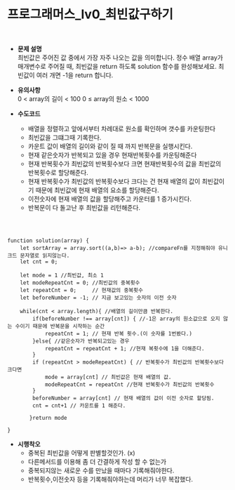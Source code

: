 # 프로그래머스_lv0_최빈값구하기
<br/>

- **문제 설명**<br/>
최빈값은 주어진 값 중에서 가장 자주 나오는 값을 의미합니다. 정수 배열 array가 매개변수로 주어질 때, 최빈값을 return 하도록 solution 함수를 완성해보세요.
최빈값이 여러 개면 -1을 return 합니다.

- **유의사항**<br/>
0 < array의 길이 < 100
0 ≤ array의 원소 < 1000

- **수도코드**<br/>

    - 배열을 정렬하고 앞에서부터 차례대로 원소를 확인하며 갯수를 카운팅한다
    - 최빈값을 그떄그때 기록한다.
    - 카운트 값이 배열의 길이와 같이 질 때 까지 반복문을 실행시킨다.
    - 현재 같은숫자가 반복되고 있을 경우 현재반복횟수를 카운팅해준다
    - 현재 반복횟수가 최빈값의 반복횟수보다 크면 현재반복횟수의 값을 최빈값의 반복횟수로 할당해준다.
    - 현재 반복횟수가 최빈값의 반복횟수보다 크다는 건 현재 배열의 값이 최빈값이기 때문에 최빈값에 현재 배열의 요소를 할당해준다.
    - 이전숫자에 현재 배열의 값을 할당해주고 카운터를 1 증가시킨다.
    - 반복문이 다 돌고난 후 최빈값을 리턴해준다.


<br/>

```

function solution(array) {
    let sortArray = array.sort((a,b)=> a-b); //compareFn를 지정해줘야 유니크드 문자열로 읽지않는다.
    let cnt = 0;
    
    let mode = 1 //최빈값, 최소 1
    let modeRepeatCnt = 0; //최빈값의 중복횟수
    let repeatCnt = 0;     // 현재값의 중복횟수
    let beforeNumber = -1; // 지금 보고있는 숫자의 이전 숫자
    
    while(cnt < array.length){ //배열의 길이만큼 반복한다.
        if(beforeNumber !== array[cnt]) { //-1은 array의 원소값으로 오지 않는 수이기 때문에 반복문을 시작하는 순간
            repeatCnt = 1; // 현재 반복 횟수.(이 숫자를 1번봤다.)
        }else{ //같은숫자가 반복되고있는 경우
            repeatCnt = repeatCnt + 1; //현재 복횟수에 1을 더해준다.
        }
        if (repeatCnt > modeRepeatCnt) { // 반복횟수가 최빈값의 반복횟수보다 크다면
            mode = array[cnt] // 최빈값은 현재 배열의 값.
            modeRepeatCnt = repeatCnt //현재 반복횟수가 최빈값의 반복횟수
        }
        beforeNumber = array[cnt] // 현재 배열의 값이 이전 숫자로 할당됨.
        cnt = cnt+1 // 카운트를 1 해준다.
        
       }return mode

}

```

- **시행착오**<br/>
    - 중복된 최빈값을 어떻게 판별할것인가. (x) 
    - 다른메서드를 이용해 좀 더 간결하게 작성 할 수 없는가
    - 중복되지않는 새로운 수를 만났을 때마다 기록해줘야한다.
    - 반복횟수,이전숫자 등을 기록해줘야하는데 머리가 너무 복잡했다.
